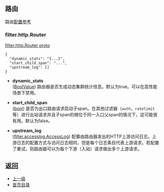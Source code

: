 ## 路由

路由[配置参考](../../../Configurationreference/HTTPfilters/Router.md)

### filter.http.Router
[filter.http.Router proto](https://github.com/envoyproxy/data-plane-api/blob/master/api/filter/http/router.proto#L11)

```
{
  "dynamic_stats": "{...}",
  "start_child_span": "...",
  "upstream_log": []
}
```

- **dynamic_stats**<br />
	([BoolValue](https://developers.google.com/protocol-buffers/docs/reference/google.protobuf#boolvalue)) 路由器是否生成动态集群统计信息。默认为true。可以在高性能场景下禁用。

- **start_child_span**<br />
	([bool](https://developers.google.com/protocol-buffers/docs/proto#scalar)) 是否为出口路由请求启动子span。在其他过滤器（`auth`，`ratelimit`等）进行出站请求并且子span的根位于同一入口父span的情况下，这可能很有用。默认为false。

- **upstream_log**<br />
	([filter.accesslog.AccessLog](../../../v2APIreference/Filters/Commonaccesslogtypes.md)) 配置由路由器发出的HTTP上游访问日志。上游日志的配置方式与访问日志相同，但是每个日志条目代表上游请求。若配置了重试，则路由器可以为每个下游（入站）请求做出多个上游请求。


## 返回
- [上一级](../HTTPfilters.md)
- [首页目录](../../../README.md)

